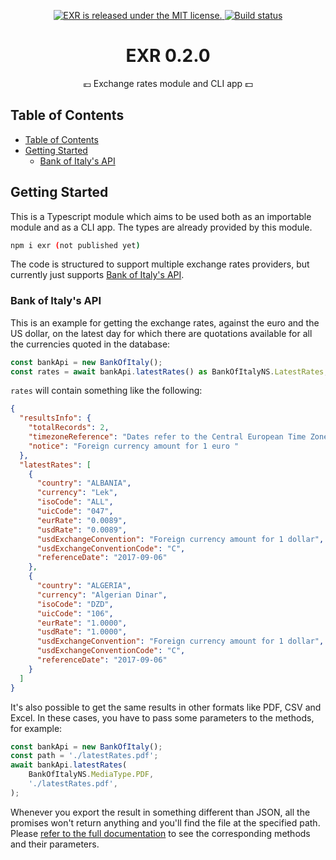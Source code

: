 <p align="center">
  <a href="https://github.com/chrisvoo/exr/blob/master/LICENSE">
    <img src="https://img.shields.io/badge/license-MIT-blue.svg" alt="EXR is released under the MIT license." />
  </a>
  <a href="https://travis-ci.com/chrisvoo/exr">
    <img src="https://travis-ci.com/chrisvoo/exr.svg?branch=main" alt="Build status" />
  </a>
</p>

<h1 align="center">EXR 0.2.0</h1>
<p align="center">💶 Exchange rates module and CLI app 💵</p>

## Table of Contents

- [Table of Contents](#table-of-contents)
- [Getting Started](#getting-started)
  - [Bank of Italy's API](#bank-of-italys-api)


## Getting Started

This is a Typescript module which aims to be used both as an importable module and as a CLI app. The types are already provided by this module.

```bash
npm i exr (not published yet)
```

The code is structured to support multiple exchange rates providers, but currently just supports [Bank of Italy's API](https://tassidicambio.bancaditalia.it/terzevalute-wf-ui-web/).

### Bank of Italy's API

This is an example for getting the exchange rates, against the euro and the US dollar, on the latest day for which there are quotations available for all the currencies quoted in the database:

```typescript
const bankApi = new BankOfItaly();
const rates = await bankApi.latestRates() as BankOfItalyNS.LatestRates;
```

`rates` will contain something like the following:

```json
{
  "resultsInfo": {
    "totalRecords": 2,
    "timezoneReference": "Dates refer to the Central European Time Zone",
    "notice": "Foreign currency amount for 1 euro "
  },
  "latestRates": [
    {
      "country": "ALBANIA",
      "currency": "Lek",
      "isoCode": "ALL",
      "uicCode": "047",
      "eurRate": "0.0089",
      "usdRate": "0.0089",
      "usdExchangeConvention": "Foreign currency amount for 1 dollar",
      "usdExchangeConventionCode": "C",
      "referenceDate": "2017-09-06"
    },
    {
      "country": "ALGERIA",
      "currency": "Algerian Dinar",
      "isoCode": "DZD",
      "uicCode": "106",
      "eurRate": "1.0000",
      "usdRate": "1.0000",
      "usdExchangeConvention": "Foreign currency amount for 1 dollar",
      "usdExchangeConventionCode": "C",
      "referenceDate": "2017-09-06"
    }
  ]
}
```

It's also possible to get the same results in other formats like PDF, CSV and Excel. In these cases, you have to pass some parameters to the methods, for example:

```typescript
const bankApi = new BankOfItaly();
const path = './latestRates.pdf';
await bankApi.latestRates(
    BankOfItalyNS.MediaType.PDF,
    './latestRates.pdf',
);
```

Whenever you export the result in something different than JSON, all the promises won't return anything and you'll find the file at the specified path.  
Please [refer to the full documentation](./docs/Operating_Instructions.pdf) to see the corresponding methods and their parameters.